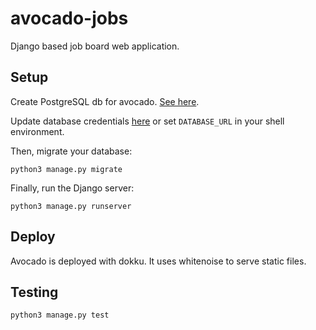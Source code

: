 # avocado-jobs

Django based job board web application.

## Setup

Create PostgreSQL db for avocado. [See here](https://gist.github.com/sirodoht/0666e232e1baf76f76bac43eb2600e2b).

Update database credentials [here](https://github.com/sirodoht/avocado-jobs/blob/master/avocado/settings.py#L79-L86)
or set `DATABASE_URL` in your shell environment.

Then, migrate your database:
```
python3 manage.py migrate
```

Finally, run the Django server:
```
python3 manage.py runserver
```

## Deploy

Avocado is deployed with dokku. It uses whitenoise to serve static files.

## Testing

```
python3 manage.py test
```
